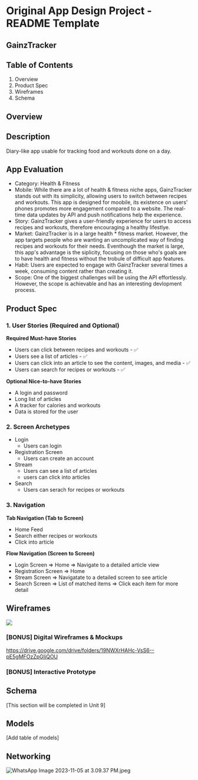 # Original App Design Project - README Template
## GainzTracker
## Table of Contents
1. Overview
2. Product Spec
3. Wireframes
4. Schema
## Overview
## Description
Diary-like app usable for tracking food and workouts done on a day. 

## App Evaluation

* Category: Health & Fitness
* Mobile: While there are a lot of health & fitness niche apps, GainzTracker stands out with its simplicity, allowing users to switch between recipes and workouts. This app is designed for moobile, its existence on users' phones promotes more engagement compared to a website. The real-time data updates by API and push notifications help the experience. 
* Story: GainzTracker gives a user-friendly experience for users to access recipes and workouts, therefore encouraging a healthy lifestlye.
* Market: GainzTracker is in a large health * fitness market. However, the app targets people who are wanting an uncomplicated way of finding recipes and workouts for their needs. Eventhough the market is large, this app's advantage is the siplicity, focusing on those who's goals are to have health and fitness without the trobule of difficult app features. 
* Habit: Users are expected to engage with GainzTracker several times a week, consuming content rather than creating it. 
* Scope: One of the biggest challenges will be using the API effortlessly. However, the scope is achievable and has an interesting devlopment process. 

## Product Spec
### 1. User Stories (Required and Optional)
**Required Must-have Stories**

* Users can click between recipes and workouts - ✅
* Users see a list of articles - ✅
* Users can click into an article to see the content, images, and media - ✅
* Users can search for recipes or workouts - ✅

**Optional Nice-to-have Stories**

* A login and password
* Long list of articles
* A tracker for calories and workouts
* Data is stored for the user

### **2. Screen Archetypes**
* Login 
    * Users can login
* Registration Screen
    * Users can create an account
* Stream
    * Users can see a list of articles
    * users can click into articles
* Search
    * Users can serach for recipes or workouts

### **3. Navigation**
**Tab Navigation (Tab to Screen)**

* Home Feed
* Search either recipes or workouts
* Click into article

**Flow Navigation (Screen to Screen)**

* Login Screen
=> Home
=> Navigate to a detailed article view
* Registration Screen
=> Home
* Stream Screen
=> Navigatate to a detailed screen to see article
* Search Screen
=> List of matched items
=> Click each item for more detail

## Wireframes
![](https://hackmd.io/_uploads/BJR9C8uG6.jpg)


### [BONUS] Digital Wireframes & Mockups
https://drive.google.com/drive/folders/19NWXrHAHc-VsS6--pE5gMFOzZpGIjQOU

### [BONUS] Interactive Prototype
## Schema
[This section will be completed in Unit 9]

## Models
[Add table of models]

## Networking
![WhatsApp Image 2023-11-05 at 3.09.37 PM.jpeg](https://hackmd.io/_uploads/HJs3VkLXp.jpg)
